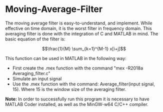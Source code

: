 # Moving-Average-Filter
The moving average filter is easy-to-understand, and implement. While effective
on time domain, it is the worst filter in frequency domain. This averaging filter is
done with the integration of C and MATLAB in mind. The basic equation of the filter
is:

```math
\frac{1}{M} \sum_{k=1}^{M-1} x[i+j]
```


This function can be used in MATLAB in the following way:
- First create the .mex function with the command "mex -R2018a Averaging_filter.c"
- Simulate an input signal
- Use the .mex function with the command: Average_filter(input signal, 15). Where
  15 is the window size of the averaging filter.

**Note:** In order to successfully run this program it is necessary to have MATLAB Coder
installed, as well as the MinGW-w64 C/C++ compiler.
